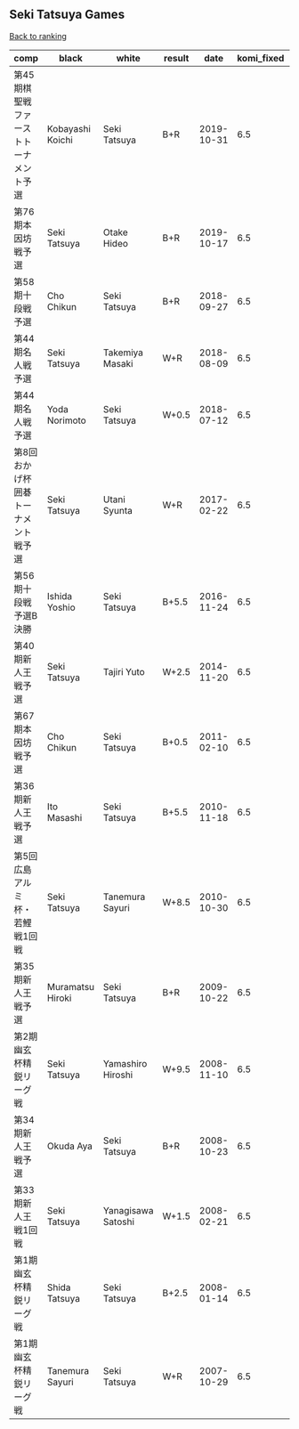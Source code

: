 ## Seki Tatsuya Games

[Back to ranking](index.md)




| **comp** | **black** | **white** | **result** | **date** | **komi_fixed** | **kifu** | 
| --- | --- | --- | --- | --- | --- | --- |
| 第45期棋聖戦ファーストトーナメント予選 | Kobayashi Koichi | Seki Tatsuya | B+R | 2019-10-31 | 6.5 | [Kifu](https://kifudepot.net/kifucontents.php?id=oJqYIxcrm3wbf1QYT%2BhX%2Bw%3D%3D) | 
| 第76期本因坊戦予選 | Seki Tatsuya | Otake Hideo | B+R | 2019-10-17 | 6.5 | [Kifu](https://kifudepot.net/kifucontents.php?id=AjS0IDenXuiNMUSKEU8Dbg%3D%3D) | 
| 第58期十段戦予選 | Cho Chikun | Seki Tatsuya | B+R | 2018-09-27 | 6.5 | [Kifu](https://kifudepot.net/kifucontents.php?id=BpEmfi4%2BxbgVKvaslME4Mw%3D%3D) | 
| 第44期名人戦予選 | Seki Tatsuya | Takemiya Masaki | W+R | 2018-08-09 | 6.5 | [Kifu](https://kifudepot.net/kifucontents.php?id=3V1W%2BGl5hvbgQxDheryyJQ%3D%3D) | 
| 第44期名人戦予選 | Yoda Norimoto | Seki Tatsuya | W+0.5 | 2018-07-12 | 6.5 | [Kifu](https://kifudepot.net/kifucontents.php?id=h%2BVobZezT%2FnrZQ50yVQBKg%3D%3D) | 
| 第8回おかげ杯囲碁トーナメント戦予選 | Seki Tatsuya | Utani Syunta | W+R | 2017-02-22 | 6.5 | [Kifu](https://kifudepot.net/kifucontents.php?id=oO76LIGAa1ddvQzezSep3A%3D%3D) | 
| 第56期十段戦　予選B決勝 | Ishida Yoshio | Seki Tatsuya | B+5.5 | 2016-11-24 | 6.5 | [Kifu](https://kifudepot.net/kifucontents.php?id=YrQDnW2qFrig6YYYiriGug%3D%3D) | 
| 第40期新人王戦予選 | Seki Tatsuya | Tajiri Yuto | W+2.5 | 2014-11-20 | 6.5 | [Kifu](https://kifudepot.net/kifucontents.php?id=4RHg59nxuelCUZCsqYE%2FbA%3D%3D) | 
| 第67期本因坊戦予選 | Cho Chikun | Seki Tatsuya | B+0.5 | 2011-02-10 | 6.5 | [Kifu](https://kifudepot.net/kifucontents.php?id=IFZRsJYROjQdbookcCKvNQ%3D%3D) | 
| 第36期新人王戦予選 | Ito Masashi | Seki Tatsuya | B+5.5 | 2010-11-18 | 6.5 | [Kifu](https://kifudepot.net/kifucontents.php?id=3GFwaj8kh3YECPTxSgvUAg%3D%3D) | 
| 第5回広島アルミ杯・若鯉戦1回戦 | Seki Tatsuya | Tanemura Sayuri | W+8.5 | 2010-10-30 | 6.5 | [Kifu](https://kifudepot.net/kifucontents.php?id=czCK8gE3%2BTqz66QpNBi6XQ%3D%3D) | 
| 第35期新人王戦予選 | Muramatsu Hiroki | Seki Tatsuya | B+R | 2009-10-22 | 6.5 | [Kifu](https://kifudepot.net/kifucontents.php?id=XzQNA9A5e3l8d4MGno1nSQ%3D%3D) | 
| 第2期幽玄杯精鋭リーグ戦 | Seki Tatsuya | Yamashiro Hiroshi | W+9.5 | 2008-11-10 | 6.5 | [Kifu](https://kifudepot.net/kifucontents.php?id=atFoSv01sa1cj7Iw26EL6g%3D%3D) | 
| 第34期新人王戦予選 | Okuda Aya | Seki Tatsuya | B+R | 2008-10-23 | 6.5 | [Kifu](https://kifudepot.net/kifucontents.php?id=HqX3rPxGi33hf0xyUUAChw%3D%3D) | 
| 第33期新人王戦1回戦 | Seki Tatsuya | Yanagisawa Satoshi | W+1.5 | 2008-02-21 | 6.5 | [Kifu](https://kifudepot.net/kifucontents.php?id=8737%2Bci38%2BA71RXC2mfoPg%3D%3D) | 
| 第1期幽玄杯精鋭リーグ戦 | Shida Tatsuya | Seki Tatsuya | B+2.5 | 2008-01-14 | 6.5 | [Kifu](https://kifudepot.net/kifucontents.php?id=3p63S1o0IKK4TjtnYrfIaA%3D%3D) | 
| 第1期幽玄杯精鋭リーグ戦 | Tanemura Sayuri | Seki Tatsuya | W+R | 2007-10-29 | 6.5 | [Kifu](https://kifudepot.net/kifucontents.php?id=nBdlyc7TetK1zKFgZXCH2w%3D%3D) |




